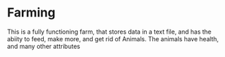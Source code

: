 # Farming
This is a fully functioning farm, that stores data in a text file, and has the abiity to feed, make more, and get rid of Animals. The animals have health, and many other attributes
